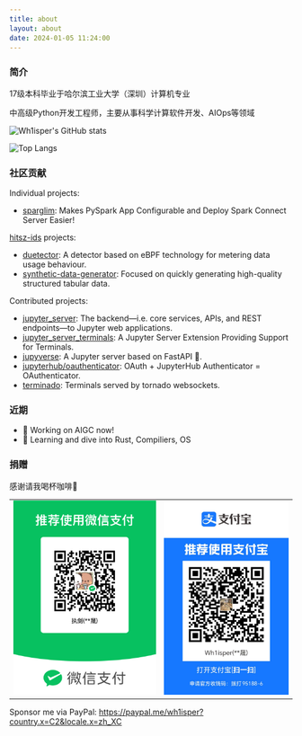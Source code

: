 ```yaml
---
title: about
layout: about
date: 2024-01-05 11:24:00
---
```

### 简介

17级本科毕业于哈尔滨工业大学（深圳）计算机专业

中高级Python开发工程师，主要从事科学计算软件开发、AIOps等领域

![Wh1isper's GitHub stats](https://github-readme-stats.vercel.app/api?username=wh1isper&count_private=true)

![Top Langs](https://github-readme-stats.vercel.app/api/top-langs/?username=wh1isper&hide=javascript,css,html&layout=compact)

### 社区贡献

Individual projects:

- [sparglim](https://github.com/Wh1isper/sparglim): Makes PySpark App Configurable and Deploy Spark Connect Server Easier!

[hitsz-ids](https://github.com/hitsz-ids) projects:

- [duetector](https://github.com/hitsz-ids/duetector): A detector based on eBPF technology for metering data usage behaviour.
- [synthetic-data-generator](https://github.com/hitsz-ids/synthetic-data-generator): Focused on quickly generating high-quality structured tabular data.

Contributed projects:

- [jupyter_server](https://github.com/jupyter-server/jupyter_server): The backend—i.e. core services, APIs, and REST endpoints—to Jupyter web applications.
- [jupyter_server_terminals](https://github.com/jupyter-server/jupyter_server_terminals): A Jupyter Server Extension Providing Support for Terminals.
- [jupyverse](https://github.com/jupyter-server/jupyverse): A Jupyter server based on FastAPI 🚀.
- [jupyterhub/oauthenticator](https://github.com/jupyterhub/oauthenticator): OAuth + JupyterHub Authenticator = OAuthenticator.
- [terminado](https://github.com/jupyter/terminado): Terminals served by tornado websockets.

### 近期

- 🚀 Working on AIGC now!
- 📕 Learning and dive into Rust, Compiliers, OS

### 捐赠

感谢请我喝杯咖啡🎉

<table><tr>
<td><img src=/img/wepay-qr.png />
<td> <img src=/img/alipay-qr.jpg />
</tr></table>

Sponsor me via PayPal: https://paypal.me/wh1isper?country.x=C2&locale.x=zh_XC
